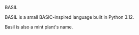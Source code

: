 BASIL

BASIL is a small BASIC-inspired language built in Python 3.12.

Basil is also a mint plant's name.
